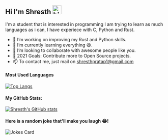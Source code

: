 ## Hi I'm Shresth <img src="https://user-images.githubusercontent.com/1303154/88677602-1635ba80-d120-11ea-84d8-d263ba5fc3c0.gif" width="28px" alt="hi">

I'm a student that is interested in programming I am trying to learn as much languages as i can, I have experiece with C, Python and Rust.

- 👀 I’m working on improving my Rust and Python skills.
- 🌱 I’m currently learning everything 😆.
- 💞️ I’m looking to collaborate with awesome people like you.
- 🥅 2021 Goals: Contribute more to Open Source projects.
- 📫 To contact me, just mail on shresthpratap1@gmail.com

#### Most Used Languages

[![Top Langs](https://github-readme-stats.vercel.app/api/top-langs/?username=Shresth001&layout=compact)](https://github.com/anuraghazra/github-readme-stats)


#### My GitHub Stats:
[![Shresth's GitHub stats](https://github-readme-stats.vercel.app/api/?username=Shresth001&show_icons=true&theme=radical)](https://github.com/Shresth001github-readme-stats)

#### Here is a random joke that'll make you laugh 😂!
![Jokes Card](https://readme-jokes.vercel.app/api)

